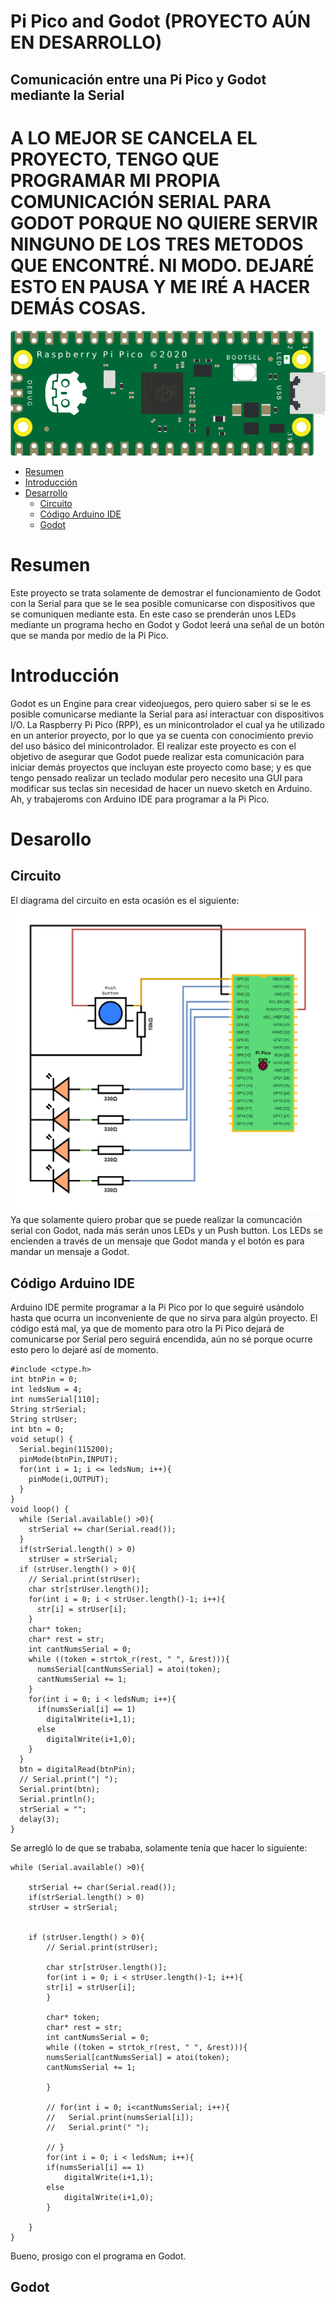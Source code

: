 # Pi Pico and Godot (PROYECTO AÚN EN DESARROLLO)
## Comunicación entre una Pi Pico y Godot mediante la Serial


# A LO MEJOR SE CANCELA EL PROYECTO, TENGO QUE PROGRAMAR MI PROPIA COMUNICACIÓN SERIAL PARA GODOT PORQUE NO QUIERE SERVIR NINGUNO DE LOS TRES METODOS QUE ENCONTRÉ. NI MODO. DEJARÉ ESTO EN PAUSA Y ME IRÉ A HACER DEMÁS COSAS.

![pico_godot](/proyecto/imgs/pico_godot_der.png)

- [Resumen](#resumen)
- [Introducción](#introducción)
- [Desarrollo](#desarollo)
    - [Circuito](#circuito)
    - [Código Arduino IDE](#código-arduino-ide)
    - [Godot](#godot)

# Resumen
Este proyecto se trata solamente de demostrar el funcionamiento de Godot con la Serial para que se le sea posible comunicarse con dispositivos que se comuniquen mediante esta. En este caso se prenderán unos LEDs mediante un programa hecho en Godot y Godot leerá una señal de un botón que se manda por medio de la Pi Pico.

# Introducción
Godot es un Engine para crear videojuegos, pero quiero saber si se le es posible comunicarse mediante la Serial para así interactuar con dispositivos I/O. La Raspberry Pi Pico (RPP), es un minicontrolador el cual ya he utilizado en un anterior proyecto, por lo que ya se cuenta con conocimiento previo del uso básico del minicontrolador. El realizar este proyecto es con el objetivo de asegurar que Godot puede realizar esta comunicación para iniciar demás proyectos que incluyan este proyecto como base; y es que tengo pensado realizar un teclado modular pero necesito una GUI para modificar sus teclas sin necesidad de hacer un nuevo sketch en Arduino. Ah, y trabajeroms con Arduino IDE para programar a la Pi Pico.

# Desarollo

## Circuito
El diagrama del circuito en esta ocasión es el siguiente:
![pipicocircuit](/proyecto/imgs/pipico_circuito_2.drawio.png)
Ya que solamente quiero probar que se puede realizar la comuncación serial con Godot, nada más serán unos LEDs y un Push button. Los LEDs se encienden a través de un mensaje que Godot manda y el botón es para mandar un mensaje a Godot.
## Código Arduino IDE
Arduino IDE permite programar a la Pi Pico por lo que seguiré usándolo hasta que ocurra un inconveniente de que no sirva para algún proyecto. El código está mal, ya que de momento para otro la Pi Pico dejará de comunicarse por Serial pero seguirá encendida, aún no sé porque ocurre esto pero lo dejaré así de momento.
```arduino
#include <ctype.h>
int btnPin = 0;
int ledsNum = 4;
int numsSerial[110];
String strSerial;
String strUser;
int btn = 0;
void setup() {
  Serial.begin(115200);
  pinMode(btnPin,INPUT);
  for(int i = 1; i <= ledsNum; i++){
    pinMode(i,OUTPUT);    
  }
}
void loop() {
  while (Serial.available() >0){ 
    strSerial += char(Serial.read());
  }
  if(strSerial.length() > 0)
    strUser = strSerial;
  if (strUser.length() > 0){
    // Serial.print(strUser);
    char str[strUser.length()];
    for(int i = 0; i < strUser.length()-1; i++){
      str[i] = strUser[i];
    }       
    char* token;
    char* rest = str;
    int cantNumsSerial = 0;
    while ((token = strtok_r(rest, " ", &rest))){
      numsSerial[cantNumsSerial] = atoi(token);
      cantNumsSerial += 1;
    }
    for(int i = 0; i < ledsNum; i++){
      if(numsSerial[i] == 1)
        digitalWrite(i+1,1);
      else
        digitalWrite(i+1,0);
    }
  }
  btn = digitalRead(btnPin);
  // Serial.print("| ");
  Serial.print(btn);
  Serial.println();
  strSerial = "";
  delay(3);
}
```
Se arregló lo de que se trababa, solamente tenía que hacer lo siguiente:
```arduino
while (Serial.available() >0){ 

    strSerial += char(Serial.read());
    if(strSerial.length() > 0)
    strUser = strSerial;


    if (strUser.length() > 0){
        // Serial.print(strUser);

        char str[strUser.length()];
        for(int i = 0; i < strUser.length()-1; i++){
        str[i] = strUser[i];
        }       

        char* token;
        char* rest = str;
        int cantNumsSerial = 0;
        while ((token = strtok_r(rest, " ", &rest))){
        numsSerial[cantNumsSerial] = atoi(token);
        cantNumsSerial += 1;

        }
        
        // for(int i = 0; i<cantNumsSerial; i++){
        //   Serial.print(numsSerial[i]);
        //   Serial.print(" ");
        
        // }
        for(int i = 0; i < ledsNum; i++){
        if(numsSerial[i] == 1)
            digitalWrite(i+1,1);
        else
            digitalWrite(i+1,0);
        }
        
    }
}
``` 
Bueno, prosigo con el programa en Godot.
## Godot

